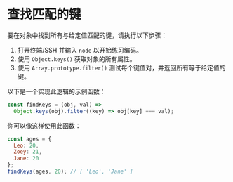 # 查找匹配的键

要在对象中找到所有与给定值匹配的键，请执行以下步骤：

1. 打开终端/SSH 并输入 `node` 以开始练习编码。
2. 使用 `Object.keys()` 获取对象的所有属性。
3. 使用 `Array.prototype.filter()` 测试每个键值对，并返回所有等于给定值的键。

以下是一个实现此逻辑的示例函数：

```js
const findKeys = (obj, val) =>
  Object.keys(obj).filter((key) => obj[key] === val);
```

你可以像这样使用此函数：

```js
const ages = {
  Leo: 20,
  Zoey: 21,
  Jane: 20
};
findKeys(ages, 20); // [ 'Leo', 'Jane' ]
```
